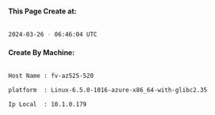 
   
#### This Page Create at:

```bash

2024-03-26 - 06:46:04 UTC

```

#### Create By Machine:

```bash

Host Name : fv-az525-520

platform  : Linux-6.5.0-1016-azure-x86_64-with-glibc2.35

Ip Local  : 10.1.0.179

```

